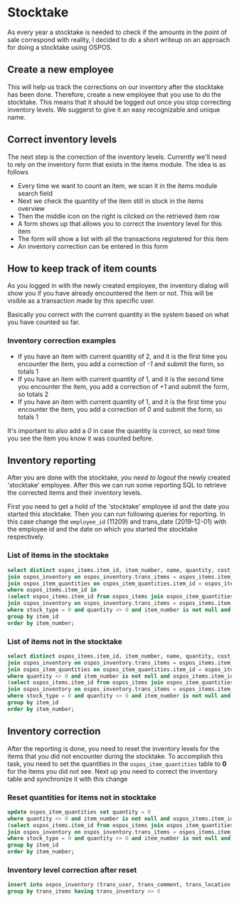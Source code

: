 # Stocktake
As every year a stocktake is needed to check if the amounts in the point of sale correspond with reality, I decided to do a short writeup on an approach for doing a stocktake using OSPOS.

## Create a new employee
This will help us track the corrections on our inventory after the stocktake has been done. Therefore, create a new employee that you use to do the stocktake. This means that it should be logged out once you stop correcting inventory levels. We suggerst to give it an easy recognizable and unique name.

## Correct inventory levels
The next step is the correction of the inventory levels. Currently we'll need to rely on the inventory form that exists in the items module. The idea is as follows

* Every time we want to count an item, we scan it in the items module search field
* Next we check the quantity of the item still in stock in the items overview
* Then the middle icon on the right is clicked on the retrieved item row
* A form shows up that allows you to correct the inventory level for this item
* The form will show a list with all the transactions registered for this item
* An inventory correction can be entered in this form

## How to keep track of item counts
As you logged in with the newly created employee, the inventory dialog will show you if you have already encountered the item or not. This will be visible as a transaction made by this specific user.

Basically you correct with the current quantity in the system based on what you have counted so far.

### Inventory correction examples
* If you have an item with current quantity of 2, and it is the first time you encounter the item, you add a correction of *-1* and submit the form, so totals 1
* If you have an item with current quantity of 1, and it is the second time you encounter the item, you add a correction of *+1* and submit the form, so totals 2
* If you have an item with current quantity of 1, and it is the first time you encounter the item, you add a correction of *0* and submit the form, so totals 1

It's important to also add a *0* in case the quantity is correct, so next time you see the item you know it was counted before.

## Inventory reporting
After you are done with the stocktake, *you need to logout* the newly created 'stocktake' employee. After this we can run some reporting SQL to retrieve the corrected items and their inventory levels.

First you need to get a hold of the 'stocktake' employee id and the date you started this stocktake. Then you can run following queries for reporting. In this case change the `employee_id` (11209) and trans_date (2019-12-01) with the employee id and the date on which you started the stocktake respectively.

### List of items in the stocktake
~~~~sql
select distinct ospos_items.item_id, item_number, name, quantity, cost_price, unit_price, min(trans_date) as first_buy from ospos_items 
join ospos_inventory on ospos_inventory.trans_items = ospos_items.item_id 
join ospos_item_quantities on ospos_item_quantities.item_id = ospos_items.item_id 
where ospos_items.item_id in 
(select ospos_items.item_id from ospos_items join ospos_item_quantities on ospos_item_quantities.item_id = ospos_items.item_id 
join ospos_inventory on ospos_inventory.trans_items = ospos_items.item_id 
where stock_type = 0 and quantity <> 0 and item_number is not null and deleted = 0 and ospos_items.item_id and trans_user = 11209 and trans_date > date('2019-12-01') order by item_number) 
group by item_id 
order by item_number;
~~~~

### List of items not in the stocktake
~~~~sql
select distinct ospos_items.item_id, item_number, name, quantity, cost_price, unit_price, min(trans_date) as first_buy from ospos_items 
join ospos_inventory on ospos_inventory.trans_items = ospos_items.item_id 
join ospos_item_quantities on ospos_item_quantities.item_id = ospos_items.item_id 
where quantity <> 0 and item_number is not null and ospos_items.item_id not in 
(select ospos_items.item_id from ospos_items join ospos_item_quantities on ospos_item_quantities.item_id = ospos_items.item_id 
join ospos_inventory on ospos_inventory.trans_items = ospos_items.item_id 
where stock_type = 0 and quantity <> 0 and item_number is not null and deleted = 0 and ospos_items.item_id and trans_user = 11209 and trans_date > date('2019-12-01') order by item_number) 
group by item_id 
order by item_number;
~~~~

## Inventory correction
After the reporting is done, you need to reset the inventory levels for the items that you did not encounter during the stocktake. To accomplish this task, you need to set the quantities in the `ospos_item_quantities` table to **0** for the items you did not see. Next up you need to correct the inventory table and synchronize it with this change

### Reset quantities for items not in stocktake
~~~~sql
update ospos_item_quantities set quantity = 0
where quantity <> 0 and item_number is not null and ospos_items.item_id not in 
(select ospos_items.item_id from ospos_items join ospos_item_quantities on ospos_item_quantities.item_id = ospos_items.item_id 
join ospos_inventory on ospos_inventory.trans_items = ospos_items.item_id 
where stock_type = 0 and quantity <> 0 and item_number is not null and deleted = 0 and ospos_items.item_id and trans_user = 11209 and trans_date > date('2019-12-01') order by item_number) 
group by item_id 
order by item_number;
~~~~
### Inventory level correction after reset
~~~~sql
insert into ospos_inventory (trans_user, trans_comment, trans_location, trans_inventory, trans_items) select 11209, 'Inventory autocorrection', 1, (quantity - sum(trans_inventory)) as trans_inventory, item_id from ospos_item_quantities join ospos_inventory on item_id = trans_items
group by trans_items having trans_inventory <> 0
~~~~


